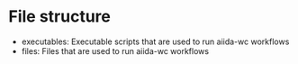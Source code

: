# File structure
- executables: Executable scripts that are used to run aiida-wc workflows
- files: Files that are used to run aiida-wc workflows
